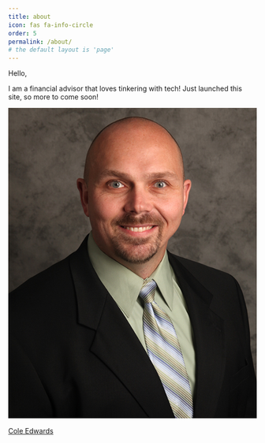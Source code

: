 ```yaml
---
title: about
icon: fas fa-info-circle
order: 5
permalink: /about/
# the default layout is 'page'
---
```


<!-- Add Markdown syntax content to file `_tabs/about.md`{: .filepath } and it will show up on this page. {: .prompt-tip } -->




Hello,

I am a financial advisor that loves tinkering with tech!  Just launched this site, so more to come soon!


![Cole Edwards](Images/Headshots/U357818_C_Edwards_v1_0.jpg)

<script src="https://platform.linkedin.com/badges/js/profile.js" async defer type="text/javascript"></script>

<div class="badge-base LI-profile-badge" data-locale="en_US" data-size="large" data-theme="dark" data-type="HORIZONTAL" data-vanity="cantstopthecoletrain" data-version="v1"><a class="badge-base__link LI-simple-link" href="https://www.linkedin.com/in/cantstopthecoletrain?trk=profile-badge">Cole Edwards</a></div>

<script data-goatcounter="https://thecoletrain.goatcounter.com/count"
        async src="https://gc.zgo.at/count.js"></script>